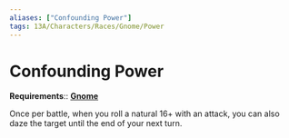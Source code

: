```yaml
---
aliases: ["Confounding Power"]
tags: 13A/Characters/Races/Gnome/Power
---
```

# Confounding Power

__Requirements__:: __[Gnome](../Gnome.md)__

Once per battle, when you roll a natural 16+ with an attack, you can also daze the target until the end of your next turn.
